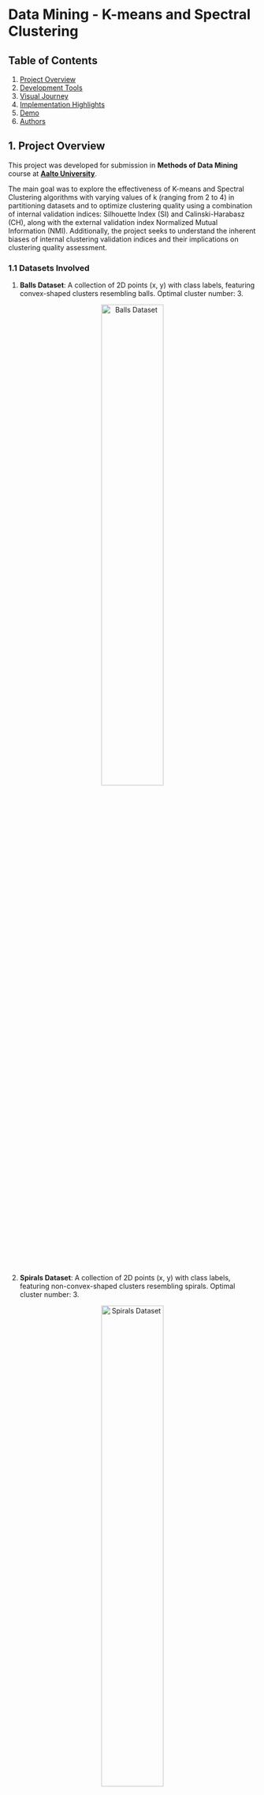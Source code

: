 # Data Mining - K-means and Spectral Clustering

## Table of Contents
1. [Project Overview](#1-project-overview)
2. [Development Tools](#2-development-tools)
3. [Visual Journey](#3-visual-journey)
4. [Implementation Highlights](#4-implementation-highlights)
5. [Demo](#5-demo)
6. [Authors](#6-authors)

## 1. Project Overview

This project was developed for submission in **Methods of Data Mining** course at **[Aalto University](https://www.aalto.fi/en/)**.

The main goal was to explore the effectiveness of K-means and Spectral Clustering algorithms with varying values of k (ranging from 2 to 4) in partitioning datasets and to optimize clustering quality using a combination of internal validation indices: Silhouette Index (SI) and Calinski-Harabasz (CH), along with the external validation index Normalized Mutual Information (NMI). Additionally, the project seeks to understand the inherent biases of internal clustering validation indices and their implications on clustering quality assessment.

### 1.1 Datasets Involved

1. **Balls Dataset**: A collection of 2D points (x, y) with class labels, featuring convex-shaped clusters resembling balls. Optimal cluster number: 3.

<div align="center">

<img src="Visuals/Balls/balls_dataset.png" alt="Balls Dataset" style="width:50%;height:50%;">

</div>

2. **Spirals Dataset**: A collection of 2D points (x, y) with class labels, featuring non-convex-shaped clusters resembling spirals. Optimal cluster number: 3.

<div align="center">

<img src="Visuals/Spirals/spirals_dataset.png" alt="Spirals Dataset" style="width:50%;height:50%;">

</div>

These datasets serve as ideal test cases to evaluate the performance of the clustering algorithms and validation indices across different cluster shapes and densities.

### 1.2 Tasks

1. Apply K-means and Spectral Clustering algorithms on both 'balls.txt' and 'spirals.txt' datasets using 2-dimensional spectral embedding, normalized Laplacian matrix and Gaussian kernel.
2. Evaluate clustering results using SI, CH, and NMI indices.

### 1.3 Conclusion

- While internal indices like SI and CH are valuable for assessing clustering quality, they may exhibit biases, especially when clusters are non-convex. They often fail to capture changes in cluster density and shape accurately.
- In contrast, the external index NMI utilizes true labels, providing a more robust evaluation of clustering quality by minimizing bias.

## 2. Development Tools

- **Language**: Python 3.10.13
- **IDE**: PyCharm 2023.2.5
- **Libraries**:
    - **[Pandas](https://pandas.pydata.org/)**: Data manipulation and analysis library, providing versatile data structures and tools.
    - **[Numpy](https://numpy.org/)**: Support for large, multi-dimensional arrays and matrices, fundamental for scientific computing.
    - **[Matplotlib](https://matplotlib.org/)**: A comprehensive plotting library used for creating high-quality visualizations.

## 3. Visual Journey

This section presents the clustering results of K-means and Spectral Clustering, followed by the evaluation indices SI, CH, and NMI.

<div align="center">

### Balls Dataset

#### Clustering without Spectral Embedding

| <div align="center">2-means<br>(Suboptimal)</div> | <div align="center">3-means<br>(Optimal)</div> | <div align="center">4-means<br>(Suboptimal)</div> |
|------------------------------------|---------------------------------------|---------------------------------------|
| ![2-means without Embedding](Visuals/Balls/WithoutEmbedding/balls_2_means_without_embedding.PNG) | ![3-means without Embedding](Visuals/Balls/WithoutEmbedding/balls_3_means_without_embedding.PNG) | ![4-means without Embedding](Visuals/Balls/WithoutEmbedding/balls_4_means_without_embedding.PNG) |

#### Evaluation of Clustering without Spectral Embedding

![k-means evaluation](Visuals/Balls/WithoutEmbedding/balls_k_means_performance_without_embedding.PNG)

**Note**: The indices accurately reflect the optimal number of clusters (3).

#### Clustering with Spectral Embedding (Original and Embedded Space)

| <div align="center">2-means<br>(Suboptimal)</div> | <div align="center">3-means<br>(Optimal)</div> | <div align="center">4-means<br>(Suboptimal)</div> |
|------------------------------------|---------------------------------------|---------------------------------------|
| ![2-means with Embedding (Original Space)](Visuals/Balls/WithEmbedding/balls_2_means_with_embedding_original.PNG) | ![3-means with Embedding (Original Space)](Visuals/Balls/WithEmbedding/balls_3_means_with_embedding_original.PNG) | ![4-means with Embedding (Original Space)](Visuals/Balls/WithEmbedding/balls_4_means_with_embedding_original.PNG) |
| ![2-means with Embedding (Embedded Space)](Visuals/Balls/WithEmbedding/balls_2_means_with_embedding_embedded.PNG) | ![3-means with Embedding (Embedded Space)](Visuals/Balls/WithEmbedding/balls_3_means_with_embedding_embedded.PNG) | ![4-means with Embedding (Embedded Space)](Visuals/Balls/WithEmbedding/balls_4_means_with_embedding_embedded.PNG) |

#### Evaluation of Clustering with Spectral Embedding

![k-means evaluation](Visuals/Balls/WithEmbedding/balls_k_means_performance_with_embedding.PNG)

**Note**: The indices accurately reflect the optimal number of clusters (3) in the embedded space as well.

### Spirals Dataset

#### Clustering without Spectral Embedding

| <div align="center">2-means<br>(Suboptimal)</div> | <div align="center">3-means<br>(Suboptimal)</div> | <div align="center">4-means<br>(Suboptimal)</div> |
|------------------------------------|---------------------------------------|---------------------------------------|
| ![2-means without Embedding](Visuals/Spirals/WithoutEmbedding/spirals_2_means_without_embedding.PNG) | ![3-means without Embedding](Visuals/Spirals/WithoutEmbedding/spirals_3_means_without_embedding.PNG) | ![4-means without Embedding](Visuals/Spirals/WithoutEmbedding/spirals_4_means_without_embedding.PNG) |

#### Evaluation of Clustering without Spectral Embedding

![k-means evaluation](Visuals/Spirals/WithoutEmbedding/spirals_k_means_performance_without_embedding.PNG)

**Note**: The indices do not reflect the optimal number of clusters (3) anymore due to the non-convex shape of clusters.

#### Clustering with Spectral Embedding (Original and Embedded Space)

| <div align="center">2-means<br>(Suboptimal)</div> | <div align="center">3-means<br>(Optimal)</div> | <div align="center">4-means<br>(Suboptimal)</div> |
|------------------------------------|---------------------------------------|---------------------------------------|
| ![2-means with Embedding (Original Space)](Visuals/Spirals/WithEmbedding/spirals_2_means_with_embedding_original.PNG) | ![3-means with Embedding (Original Space)](Visuals/Spirals/WithEmbedding/spirals_3_means_with_embedding_original.PNG) | ![4-means with Embedding (Original Space)](Visuals/Spirals/WithEmbedding/spirals_4_means_with_embedding_original.PNG) |
| ![2-means with Embedding (Embedded Space)](Visuals/Spirals/WithEmbedding/spirals_2_means_with_embedding_embedded.PNG) | ![3-means with Embedding (Embedded Space)](Visuals/Spirals/WithEmbedding/spirals_3_means_with_embedding_embedded.PNG) | ![4-means with Embedding (Embedded Space)](Visuals/Spirals/WithEmbedding/spirals_4_means_with_embedding_embedded.PNG) |

#### Evaluation of Clustering with Spectral Embedding

![k-means evaluation](Visuals/Spirals/WithEmbedding/spirals_k_means_performance_with_embedding.PNG)

**Note**:  The indices now accurately reflect the optimal number of clusters (3) thanks to the transformation facilitated by spectral embedding.

</div>

## 4. Implementation Highlights

**Highlight 1/3**: The K-means algorithm implemented here utilizes the K-means++ initialization method for centroid initialization and iteratively updates centroids and cluster assignments until convergence or a maximum number of iterations is reached.

```python
def k_means(data, k, dist_func, max_iterations=100):
    # Initialize centroids using K-means++ initialization
    centroids = initialize_centroids(data, k)
    clusters = [[] for _ in centroids]

    # Repeat clustering and updating centroids until convergence or maximum iterations
    for _ in range(max_iterations):
        clusters = [[] for _ in centroids]
        for i, row in enumerate(data.values):
            distances = [dist_func(row, centroid) for centroid in centroids]
            best_k = np.argmin(distances)
            clusters[best_k].append(i)
            
        # Update centroids with the mean of each cluster's data points
        # Break loop if centroids do not change significantly
        new_centroids = [np.mean(data.iloc[indices], axis=0).tolist() for indices in clusters]
        if np.allclose(new_centroids, centroids):
            break
        centroids = new_centroids

    return clusters, centroids
```

**Highlight 2/3**: The spectral embedding function utilizes a Laplacian matrix computed with a Gaussian kernel to project high-dimensional data into a lower-dimensional space. It selects the 'dim' number of eigenvectors associated with the smallest eigenvalues to reduce dimensionality while preserving the important data structure.

```python
def spectral_embedding(data, sigma=1.0, dim=1, normalized_laplacian=True):
    # Calculate Laplacian matrix (normalized by default) with Gaussian kernel
    laplacian_matrix = calc_laplacian_matrix(data, sigma, normalized_laplacian)

    # Calculate eigenvalues and eigenvectors of Laplacian matrix
    eigenvalues, eigenvectors = np.linalg.eigh(laplacian_matrix)

    # Sort eigenvalues and eigenvectors
    sorted_indices = np.argsort(eigenvalues)
    eigenvalues = eigenvalues[sorted_indices]
    eigenvectors = eigenvectors[:, sorted_indices]

    # Find the index of the first non-zero eigenvalue
    non_zero_index = np.argmax(eigenvalues > 0.0001)

    # Check if dim exceeds the number of available eigenvectors
    if dim > eigenvectors.shape[1] - non_zero_index:
        raise ValueError("Dimensionality 'dim' exceeds the number of available eigenvectors.")

    # Perform the embedding: get the first "dim" number of sorted eigenvectors
    embedding = eigenvectors[:, non_zero_index: non_zero_index + dim]
    columns = [f"Dimension_{i + 1}" for i in range(dim)]
    return pd.DataFrame(embedding, columns=columns)
```

**Highlight 3/3**: The Silhouette Index function computes silhouette scores for each data point based on its intra-cluster and nearest inter-cluster distances, followed by averaging, providing a single metric to evaluate the overall clustering quality.

```python
def si(data, labels, dist_func):
    silhouette_scores = np.zeros(len(data))

    # Calculate the silhouette score for every data point
    for i in range(len(data)):
        a = mean_intra_cluster_distance(i, data, labels, dist_func)
        b = min_mean_inter_cluster_distance(i, data, labels, dist_func)
        max_ab = np.maximum(a, b)
        if max_ab != 0:
            silhouette_scores[i] = (b - a) / max_ab

    # Calculate the average silhouette score to get the Silhouette Index
    return np.mean(silhouette_scores)
```

## 5. Demo

The project is not uploaded, and access to its contents is provided upon request.

## 6. Authors
- Anlin Sun
- Yaojia Wang
- Ferenc Szendrei

[Back to Top](#data-mining---k-means-and-spectral-clustering)
